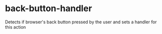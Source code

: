 back-button-handler
===================

Detects if browser's back button pressed by the user and sets a handler for this action